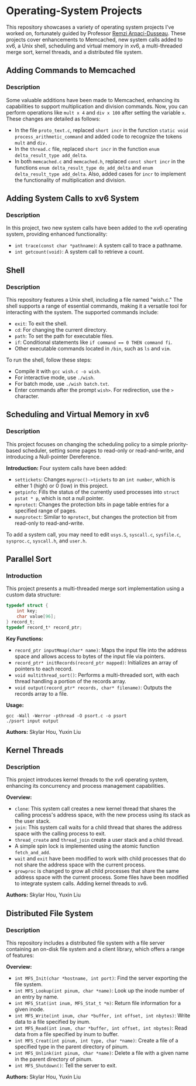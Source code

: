 # Operating-System Projects

This repository showcases a variety of operating system projects I've worked on, fortunately guided by Professor [Remzi Arpaci-Dusseau](http://www.cs.wisc.edu/~remzi). These projects cover enhancements to Memcached, new system calls added to xv6, a Unix shell, scheduling and virtual memory in xv6, a multi-threaded merge sort, kernel threads, and a distributed file system.

## Adding Commands to Memcached

### Description

Some valuable additions have been made to Memcached, enhancing its capabilities to support multiplication and division commands. Now, you can perform operations like `mult x 4` and `div x 100` after setting the variable `x`. These changes are detailed as follows:

- In the file `proto_text.c`, replaced `short incr` in the function `static void process_arithmetic_command` and added code to recognize the tokens `mult` and `div.`
- In the `thread.c` file, replaced `short incr` in the function `enum delta_result_type add_delta`.
- In both `memcached.c` and `memcached.h`, replaced `const short incr` in the functions `enum delta_result_type do_add_delta` and `enum delta_result_type add_delta`. Also, added cases for `incr` to implement the functionality of multiplication and division.

## Adding System Calls to xv6 System

### Description

In this project, two new system calls have been added to the xv6 operating system, providing enhanced functionality:

- `int trace(const char *pathname)`: A system call to trace a pathname.
- `int getcount(void)`: A system call to retrieve a count.

## Shell

### Description

This repository features a Unix shell, including a file named "wish.c." The shell supports a range of essential commands, making it a versatile tool for interacting with the system. The supported commands include:

- `exit`: To exit the shell.
- `cd`: For changing the current directory.
- `path`: To set the path for executable files.
- `if`: Conditional statements like `if command == 0 THEN command fi`.
- Other executable commands located in `/bin`, such as `ls` and `vim`.

To run the shell, follow these steps:

- Compile it with `gcc wish.c -o wish`.
- For interactive mode, use `./wish`.
- For batch mode, use `./wish batch.txt`.
- Enter commands after the prompt `wish>`. For redirection, use the `>` character.

## Scheduling and Virtual Memory in xv6

### Description

This project focuses on changing the scheduling policy to a simple priority-based scheduler, setting some pages to read-only or read-and-write, and introducing a Null-pointer Dereference.

**Introduction:**
Four system calls have been added:

- `settickets`: Changes `myproc()->tickets` to an `int number`, which is either 1 (high) or 0 (low) in this project.
- `getpinfo`: Fills the status of the currently used processes into `struct pstat * p`, which is not a null pointer.
- `mprotect`: Changes the protection bits in page table entries for a specified range of pages.
- `munprotect`: Similar to `mprotect`, but changes the protection bit from read-only to read-and-write.

To add a system call, you may need to edit `usys.S`, `syscall.c`, `sysfile.c`, `sysproc.c`, `syscall.h`, and `user.h`.

## Parallel Sort

### Introduction

This project presents a multi-threaded merge sort implementation using a custom data structure:

```c
typedef struct {
    int key;
    char value[96];
} record_t;
typedef record_t* record_ptr;
```

**Key Functions:**
* `record_ptr inputMmap(char* name)`: Maps the input file into the address space and allows access to bytes of the input file via pointers.
* `record_ptr* initRecords(record_ptr mapped)`: Initializes an array of pointers to each record.
* `void multithread_sort()`: Performs a multi-threaded sort, with each thread handling a portion of the records array.
* `void output(record_ptr* records, char* filename)`: Outputs the records array to a file.

**Usage:**
```
gcc -Wall -Werror -pthread -O psort.c -o psort
./psort input output
```

**Authors:** Skylar Hou, Yuxin Liu

## Kernel Threads

### Description

This project introduces kernel threads to the xv6 operating system, enhancing its concurrency and process management capabilities.

**Overview:**
* `clone`: This system call creates a new kernel thread that shares the calling process's address space, with the new process using its stack as the user stack.
* `join`: This system call waits for a child thread that shares the address space with the calling process to exit.
* `thread_create` and `thread_join` create a user stack and a child thread.
* A simple spin lock is implemented using the atomic function `fetch_and_add`.
* `wait` and `exit` have been modified to work with child processes that do not share the address space with the current process.
* `growproc` is changed to grow all child processes that share the same address space with the current process. Some files have been modified to integrate system calls.
Adding kernel threads to xv6. 

**Authors:** Skylar Hou, Yuxin Liu


## Distributed File System

### Description

This repository includes a distributed file system with a file server containing an on-disk file system and a client library, which offers a range of features:

**Overview:**
* `int MFS_Init(char *hostname, int port)`: Find the server exporting the file system.
* `int MFS_Lookup(int pinum, char *name)`: Look up the inode number of an entry by name.
* `int MFS_Stat(int inum, MFS_Stat_t *m)`: Return file information for a given inode.
* `int MFS_Write(int inum, char *buffer, int offset, int nbytes)`: Write data to a file specified by inum.
* `int MFS_Read(int inum, char *buffer, int offset, int nbytes)`: Read data from a file specified by inum to buffer.
* `int MFS_Creat(int pinum, int type, char *name)`: Create a file of a specified type in the parent directory of pinum.
* `int MFS_Unlink(int pinum, char *name)`: Delete a file with a given name in the parent directory of pinum.
* `int MFS_Shutdown()`: Tell the server to exit.

**Authors:** Skylar Hou, Yuxin Liu